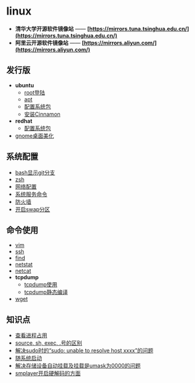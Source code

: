 # linux

- **清华大学开源软件镜像站** —— **[https://mirrors.tuna.tsinghua.edu.cn/](https://mirrors.tuna.tsinghua.edu.cn/)**
- **阿里云开源软件镜像站** —— **[https://mirrors.aliyun.com/](https://mirrors.aliyun.com/)**

## 发行版

- **ubuntu**
  - [root登陆](ubuntu/root.login.md)
  - [apt](ubuntu/apt.md)
  - [配置系统包](ubuntu/ubuntu.package.md)
  - [安装Cinnamon](ubuntu/ubuntu.cinnamon.md)
- **redhat**
  - [配置系统包](redhat/readme.md)
- [gnome桌面美化](gnome.md)

## 系统配置

- [bash显示git分支](bash.git-branch.md)
- [zsh](zsh.md)
- [网络配置](linux.net.md)
- [系统服务命令](service.md)
- [防火墙](firewall.md)
- [开启swap分区](swap.md)

## 命令使用

- [vim](cmd/vim/readme.md)
- [ssh](cmd/ssh.md)
- [find](cmd/find.md)
- [netstat](cmd/netstat.md)
- [netcat](cmd/netcat.md)
- **tcpdump**
  - [tcpdump使用](cmd/tcpdump/use.md)
  - [tcpdump静态编译](cmd/tcpdump/static.compile.md)
- [wget](cmd/wget.md)

## 知识点

- [查看进程占用](see.process.md)
- [source, sh, exec, .号的区别](source.sh.exec.md)
- [解决sudo时的“sudo: unable to resolve host xxxx”的问题](resolve.host.md)
- [随系统启动](linux.autostart.md)
- [解决存储设备自动挂载及挂载是umask为0000的问题](linux.fstab.md)
- [smplayer开启硬解码的方面](../multimedia/smplayer/readme.md)
